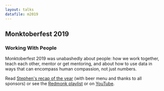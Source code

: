 ```yaml
---
layout: talks
datafile: m2019
---
```


## Monktoberfest 2019
### Working With People

Monktoberfest 2019 was unabashedly about people: how we work together, teach each other, mentor or get mentoring, and about how to use data in ways that can encompass human compassion, not just numbers.

Read [Stephen's recap of the year](https://redmonk.com/sogrady/2019/10/10/the-2019-monktoberfest/) (with beer menu and thanks to all sponsors) or see the [Redmonk playlist](https://redmonk.com/videos/the-2019-monktoberfest/) or on [YouTube](https://www.youtube.com/watch?v=VOnJt2Dj508&list=PLvsKqlNNP3R9ocsrWjj72_Xid-tiFvTt2&index=1).
